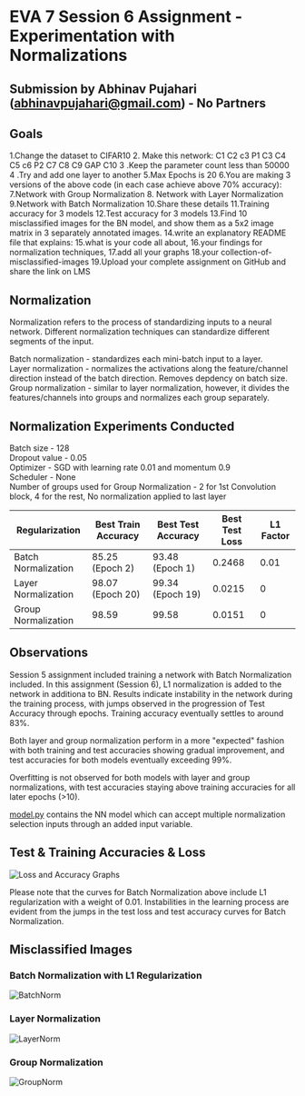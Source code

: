 # EVA 7 Session 6 Assignment - Experimentation with Normalizations
## Submission by Abhinav Pujahari (abhinavpujahari@gmail.com) - No Partners

## Goals
1.Change the dataset to CIFAR10
2. Make this network:
C1 C2 c3 P1 C3 C4 C5 c6 P2 C7 C8 C9 GAP C10
3 .Keep the parameter count less than 50000
4 .Try and add one layer to another
5.Max Epochs is 20
6.You are making 3 versions of the above code (in each case achieve above 70% accuracy):
7.Network with Group Normalization
8. Network with Layer Normalization
9.Network with Batch Normalization
10.Share these details
11.Training accuracy for 3 models
12.Test accuracy for 3 models
13.Find 10 misclassified images for the BN model, and show them as a 5x2 image matrix in 3 separately annotated images. 
14.write an explanatory README file that explains:
15.what is your code all about,
16.your findings for normalization techniques,
17.add all your graphs
18.your collection-of-misclassified-images 
19.Upload your complete assignment on GitHub and share the link on LMS


## Normalization
Normalization refers to the process of standardizing inputs to a neural network. Different normalization techniques can standardize different segments of the input. 

Batch normalization - standardizes each mini-batch input to a layer.\
Layer normalization - normalizes the activations along the feature/channel direction instead of the batch direction. Removes depdency on batch size. \
Group normalization - similar to layer normalization, however, it divides the features/channels into groups and normalizes each group separately.

## Normalization Experiments Conducted

Batch size - 128 \
Dropout value - 0.05 \
Optimizer - SGD with learning rate 0.01 and momentum 0.9 \
Scheduler - None \
Number of groups used for Group Normalization - 2 for 1st Convolution block, 4 for the rest, No normalization applied to last layer

|Regularization|	Best Train Accuracy	| Best Test Accuracy |	Best Test Loss| L1 Factor |
|------------|-----------------|-------------|----------|---|
|Batch Normalization|85.25 (Epoch 2)|93.48 (Epoch 1)|0.2468|0.01
|Layer Normalization|98.07 (Epoch 20)|99.34 (Epoch 19)|0.0215|0
|Group Normalization|98.59|99.58|0.0151|0

## Observations

Session 5 assignment included training a network with Batch Normalization included. In this assignment (Session 6), L1 normalization is added to the network in additiona to BN. Results indicate instability in the network during the training process, with jumps observed in the progression of Test Accuracy through epochs. Training accuracy eventually settles to around 83%.

Both layer and group normalization perform in a more "expected" fashion with both training and test accuracies showing gradual improvement, and test accuracies for both models eventually exceeding 99%.

Overfitting is not observed for both models with layer and group normalizations, with test accuracies staying above training accuracies for all later epochs (>10).

[model.py](https://github.com/a-pujahari/EVA7/blob/main/Session6/model.py) contains the NN model which can accept multiple normalization selection inputs through an added input variable.

## Test & Training Accuracies & Loss
![Loss and Accuracy Graphs](https://github.com/a-pujahari/EVA7/blob/main/Session6/LossAccuracyGraphs.png)

Please note that the curves for Batch Normalization above include L1 regularization with a weight of 0.01.
Instabilities in the learning process are evident from the jumps in the test loss and test accuracy curves for Batch Normalization.

## Misclassified Images

### Batch Normalization with L1 Regularization
![BatchNorm](https://github.com/a-pujahari/EVA7/blob/main/Session6/BatchNorm_L1Reg_misclassified.png)

### Layer Normalization
![LayerNorm](https://github.com/a-pujahari/EVA7/blob/main/Session6/LayerNorm_misclassified.png)

### Group Normalization
![GroupNorm](https://github.com/a-pujahari/EVA7/blob/main/Session6/GroupNorm_misclassified.png)

